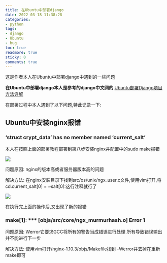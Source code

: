 ```yaml
---
title: 在Ubuntu中部署django
date: 2022-03-18 11:38:28
categories:
- python
tags: 
- django
- Ubuntu
- bug
toc: true
readmore: true
sticky: 0
comments: true
---
```


这是作者本人在Ubuntu中部署django中遇到的一些问题

<!-- more -->

**在Ubuntu中部署django本人是参考的django中文网的**
[Ubuntu部署Django项目方法详解](https://www.django.cn/article/show-22.html)

在部署过程中本人遇到了以下问题,特此记录一下:

## Ubuntu中安装nginx报错

### ‘struct crypt_data’ has no member named ‘current_salt’
本人在按照上面的部署教程部署到第八步安装nginx并配置中的sudo make报错

![](https://img-blog.csdnimg.cn/2020071712094293.png)

问题原因: nginx的版本高或者服务器版本高的问题

解决方法: 在nginx安装目录下找到src/os/unix/ngx_user.c文件,使用vim打开,将cd.current_salt[0] = ~salt[0]:这行注释就行了

![](https://img-blog.csdnimg.cn/20200717121206221.png?x-oss-process=image/watermark,type_ZmFuZ3poZW5naGVpdGk,shadow_10,text_aHR0cHM6Ly9ibG9nLmNzZG4ubmV0L2h1bWFueXI=,size_16,color_FFFFFF,t_70)

在执行完上面的操作后,又出现了新的报错
### make[1]: *** [objs/src/core/ngx_murmurhash.o] Error 1

问题原因: Werror它要求GCC将所有的警告当成错误进行处理 所有导致错误输出 并不能进行下一步

解决方法: 使用vim打开/nginx-1.10.3/objs/Makefile找到 -Werror并去掉在重新make即可
